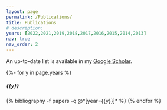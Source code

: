 ```yaml
---
layout: page
permalink: /Publications/
title: Publications
# description:
years: [2022,2021,2019,2018,2017,2016,2015,2014,2013]
nav: true
nav_order: 2
---
```

An up-to-date list is available in my [Google Scholar](https://scholar.google.com/citations?user=IgKAJBwAAAAJ).

<!-- _pages/publications.md -->
<div class="publications">

{%- for y in page.years %}
  <h5 class="year">{{y}}</h5>
  {% bibliography -f papers -q @*[year={{y}}]* %}
{% endfor %}

</div>
